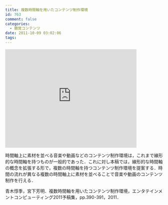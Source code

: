 ```yaml
---
title: 複数時間軸を用いたコンテンツ制作環境
id: 763
comment: false
categories:
  - 聴覚コンテンツ
date: 2011-10-09 03:02:06
tags:
---
```



<iframe width="420" height="315" src="https://www.youtube.com/embed/0Ocu5VIdzdc" frameborder="0" allowfullscreen></iframe>

<!--more-->

時間軸上に素材を並べる音楽や動画などのコンテンツ制作環境は，これまで線形的な時間軸を持つものが一般的であった．これに対し本稿では，線形的な時間軸の概念を拡張する形で，複数の時間軸を持つコンテンツ制作環境を提案する．時間の流れが異なる複数の時間軸上に素材を並べることで音楽や動画のコンテンツ制作を行える．

青木惇季，宮下芳明．複数時間軸を用いたコンテンツ制作環境，エンタテインメントコンピューティング2011予稿集，pp.390-391，2011．
